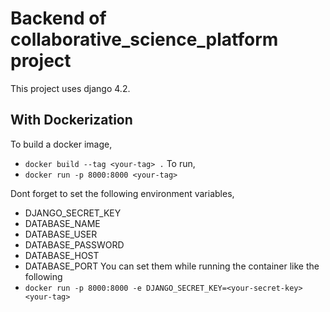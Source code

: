 # Backend of collaborative_science_platform project

This project uses django 4.2.

## With Dockerization

To build a docker image, 
 - `docker build --tag <your-tag> .`
To run,
 - `docker run -p 8000:8000 <your-tag>`

Dont forget to set the following environment variables,
- DJANGO_SECRET_KEY
- DATABASE_NAME
- DATABASE_USER
- DATABASE_PASSWORD
- DATABASE_HOST
- DATABASE_PORT
You can set them while running the container like the following
- `docker run -p 8000:8000 -e DJANGO_SECRET_KEY=<your-secret-key> <your-tag>`

